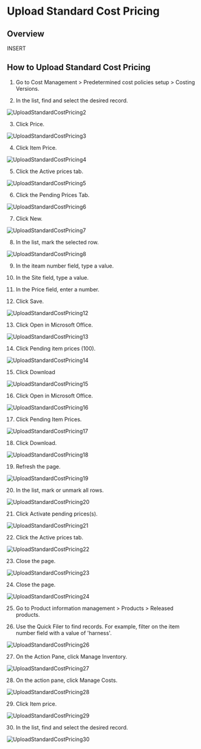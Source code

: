 ﻿# Upload Standard Cost Pricing

## Overview

INSERT

## How to Upload Standard Cost Pricing

1. Go to Cost Management > Predetermined cost policies setup > Costing Versions.

2. In the list, find and select the desired record.

![UploadStandardCostPricing2](./assets/images/UploadStandardCostPricing/UploadStandardCostPricing2.png)

3. Click Price.

![UploadStandardCostPricing3](./assets/images/UploadStandardCostPricing/UploadStandardCostPricing3.png)

4. Click Item Price.

![UploadStandardCostPricing4](./assets/images/UploadStandardCostPricing/UploadStandardCostPricing4.png)

5. Click the Active prices tab.

![UploadStandardCostPricing5](./assets/images/UploadStandardCostPricing/UploadStandardCostPricing5.png)

6. Click the Pending Prices Tab.

![UploadStandardCostPricing6](./assets/images/UploadStandardCostPricing/UploadStandardCostPricing6.png)

7. Click New.

![UploadStandardCostPricing7](./assets/images/UploadStandardCostPricing/UploadStandardCostPricing7.png)

8. In the list, mark the selected row.

![UploadStandardCostPricing8](./assets/images/UploadStandardCostPricing/UploadStandardCostPricing8.png)

9. In the iteam number field, type a value.

10. In the Site field, type a value.

11. In the Price field, enter a number.

12. Click Save.

![UploadStandardCostPricing12](./assets/images/UploadStandardCostPricing/UploadStandardCostPricing12.png)

13. Click Open in Microsoft Office.

![UploadStandardCostPricing13](./assets/images/UploadStandardCostPricing/UploadStandardCostPricing13.png)

14. Click Pending item prices (100). 

![UploadStandardCostPricing14](./assets/images/UploadStandardCostPricing/UploadStandardCostPricing14.png)

15. Click Download

![UploadStandardCostPricing15](./assets/images/UploadStandardCostPricing/UploadStandardCostPricing15.png)

16. Click Open in Microsoft Office.

![UploadStandardCostPricing16](./assets/images/UploadStandardCostPricing/UploadStandardCostPricing16.png)

17. Click Pending Item Prices.

![UploadStandardCostPricing17](./assets/images/UploadStandardCostPricing/UploadStandardCostPricing17.png)

18. Click Download.

![UploadStandardCostPricing18](./assets/images/UploadStandardCostPricing/UploadStandardCostPricing18.png)

19. Refresh the page.

![UploadStandardCostPricing19](./assets/images/UploadStandardCostPricing/UploadStandardCostPricing19.png)

20. In the list, mark or unmark all rows.

![UploadStandardCostPricing20](./assets/images/UploadStandardCostPricing/UploadStandardCostPricing20.png)

21. Click Activate pending prices(s).

![UploadStandardCostPricing21](./assets/images/UploadStandardCostPricing/UploadStandardCostPricing21.png)

22. Click the Active prices tab.

![UploadStandardCostPricing22](./assets/images/UploadStandardCostPricing/UploadStandardCostPricing22.png)

23. Close the page.

![UploadStandardCostPricing23](./assets/images/UploadStandardCostPricing/UploadStandardCostPricing23.png)

24. Close the page.

![UploadStandardCostPricing24](./assets/images/UploadStandardCostPricing/UploadStandardCostPricing24.png)

25. Go to Product information management > Products > Released products.

26. Use the Quick Filer to find records. For example, filter on the item number field with a value of 'harness'.

![UploadStandardCostPricing26](./assets/images/UploadStandardCostPricing/UploadStandardCostPricing26.png)

27. On the Action Pane, click Manage Inventory.

![UploadStandardCostPricing27](./assets/images/UploadStandardCostPricing/UploadStandardCostPricing27.png)

28. On the action pane, click Manage Costs.

![UploadStandardCostPricing28](./assets/images/UploadStandardCostPricing/UploadStandardCostPricing28.png)

29. Click Item price.

![UploadStandardCostPricing29](./assets/images/UploadStandardCostPricing/UploadStandardCostPricing29.png)

30. In the list, find and select the desired record.

![UploadStandardCostPricing30](./assets/images/UploadStandardCostPricing/UploadStandardCostPricing30.png)